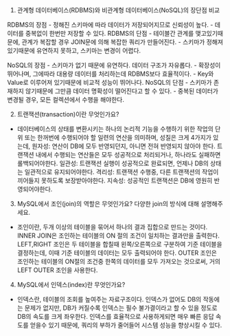 1. 관계형 데이터베이스(RDBMS)와 비관계형 데이터베이스(NoSQL)의 장단점 비교

  RDBMS의 장점
	- 정해진 스키마에 따라 데이터가 저장되어지므로 신뢰성이 높다.
	- 데이터를 중복없이 한번만 저장할 수 있다.
  RDBMS의 단점
	- 테이블간 관계를 맺고있기때문에, 관계가 복잡할 경우 JOIN문에 의해 복잡한 쿼리가 만들어진다.
	- 스키마가 정해져있기때문에 유연하지 못하고, 스키마는 변경이 어렵다.

 NoSQL의 장점
	- 스키마가 없기 때문에 유연하다. 데이터 구조가 자유롭다.
	- 확장성이 뛰어나며, 그에따라 대용량 데이터를 처리하는데 RDBMS보다 효율적이다.
	- Key와 Value로 이루어져 있기때문에 비교적 성능이 뛰어나다.
 NoSQL의 단점
	- 스키마가 존재하지 않기때문에 그만큼 데이터 명확성이 떨어진다고 할 수 있다.
	- 중복된 데이터가 변경될 경우, 모든 컬렉션에서 수행을 해야한다.
	
2. 트랜잭션(transaction)이란 무엇인가요?

- 데이터베이스의 상태를 변환시키는 하나의 논리적 기능을 수행하기 위한 작업의 단위 또는 한꺼번에 수행되어야 할 일련의 연산을 의미하며,
  성질은 크게 4가지가 있는데,
  	원자성: 연산이 DB에 모두 반영되던지, 아니면 전혀 반영되지 않아야 한다. 트랜잭션 내에서 수행되는 연산들은 모두 성공적으로 처리되거나, 하나라도 실패하면 롤백되어야한다.
  	일관성: 트랜잭션 실행이 성공적으로 완료되면, 언제나 DB의 상태는 일관적으로 유지되어야한다.
  	격리성: 트랜잭션 수행중, 다른 트랜잭션의 작업이 끼어들지 못하도록 보장받아야한다.
  	지속성: 성공적인 트랜잭션은 DB에 영원히 반영되어야한다.

3. MySQL에서 조인(join)의 역할은 무엇인가요? 다양한 join의 방식에 대해 설명해주세요.

- 조인이란, 두개 이상의 테이블을 묶어서 하나의 결과 집합으로 만드는 것이다.
  INNER JOIN은 조인하는 테이블의 ON 절의 조건이 일치하는 결과만을 출력한다.
  LEFT,RIGHT 조인은 두 테이블을 합칠때 왼쪽/오른쪽으로 구분하여 기준 테이블을 결정하는데, 이때 기준 테이블의 데이터는 모두 출력되어야 한다.
  OUTER 조인은 조인하는 테이블의 ON절의 조건중 한쪽의 데이터를 모두 가져오는 것으로써, 거의 LEFT OUTER 조인을 사용한다.

4. MySQL에서 인덱스(index)란 무엇인가요?

- 인덱스란, 테이블의 조회를 높여주는 자료구조이다.
  인덱스가 없어도 DB의 작동에는 문제가 없지만, DB가 커질수록 인덱스는 필수 불가결이라고 할 수 있을 정도로 DB의 속도를 크게 좌우한다.
  인덱스를 효율적으로 사용하게되면 매우 빠른 응답 속도를 얻을수 있기 때문에, 쿼리의 부하가 줄어들어 시스템 성능을 향상시킬 수 있다.
